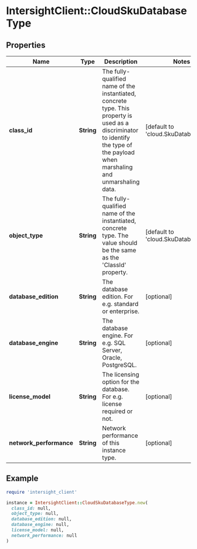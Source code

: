 # IntersightClient::CloudSkuDatabaseType

## Properties

| Name | Type | Description | Notes |
| ---- | ---- | ----------- | ----- |
| **class_id** | **String** | The fully-qualified name of the instantiated, concrete type. This property is used as a discriminator to identify the type of the payload when marshaling and unmarshaling data. | [default to &#39;cloud.SkuDatabaseType&#39;] |
| **object_type** | **String** | The fully-qualified name of the instantiated, concrete type. The value should be the same as the &#39;ClassId&#39; property. | [default to &#39;cloud.SkuDatabaseType&#39;] |
| **database_edition** | **String** | The database edition. For e.g. standard or enterprise. | [optional] |
| **database_engine** | **String** | The database engine. For e.g. SQL Server, Oracle, PostgreSQL. | [optional] |
| **license_model** | **String** | The licensing option for the database. For e.g. license required or not. | [optional] |
| **network_performance** | **String** | Network performance of this instance type. | [optional] |

## Example

```ruby
require 'intersight_client'

instance = IntersightClient::CloudSkuDatabaseType.new(
  class_id: null,
  object_type: null,
  database_edition: null,
  database_engine: null,
  license_model: null,
  network_performance: null
)
```

